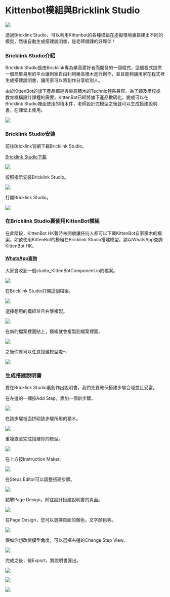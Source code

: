 # Kittenbot模組與Bricklink Studio

![](https://kittenbothk.readthedocs.io/en/latest/\_images/112.jpg)

透過Bricklink Studio，可以利用Kittenbot的各種模組在虛擬環境裏搭建出不同的模型，然後自動生成搭建說明書，是老師備課的好夥伴！

### Bricklink Studio介紹

Bricklink Studio是由Bricklink專為樂高愛好者而開發的一個程式，這個程式提供一個簡單易用的平台讓用家自由利用樂高積木進行創作，並且能夠讓用家在程式裡生成搭建說明書，讓用家可以將創作分享給別人。

由於KittenBot的旗下產品都是與樂高積木的Technic體系兼容。為了顧及學校或教育機構設計課程的需要，KittenBot已經將旗下產品數碼化，變成可以在Bricklink Studio裡面使用的積木件，老師設計完模型之後就可以生成搭建說明書，在課堂上使用。

![](https://kittenbothk.readthedocs.io/en/latest/\_images/216.png)

### Bricklink Studio安裝

前往Bricklink官網下載Bricklink Studio。

[Bricklink Studio下載](https://www.bricklink.com/v3/studio/download.page)

![](https://kittenbothk.readthedocs.io/en/latest/\_images/314.png)

按照指示安裝Bricklink Studio。

![](https://kittenbothk.readthedocs.io/en/latest/\_images/413.png)

打開Bricklink Studio。

![](https://kittenbothk.readthedocs.io/en/latest/\_images/512.png)

### 在Bricklink Studio裏使用KittenBot模組

在此階段，KittenBot HK暫時未開放讓任何人都可以下載KittenBot自家積木的檔案，如欲使用KittenBot的模組在Bricklink Studio搭建模型，請以WhatsApp查詢KittenBot HK。

#### [WhatsApp查詢](https://api.whatsapp.com/send?phone=85296480090\&text=%E4%BD%A0%E5%A5%BD,%E6%88%91%E6%83%B3%E6%9F%A5%E8%A9%A2%E9%97%9C%E6%96%BCBricklink%20Studio%E8%88%87KittenBot%E6%A8%A1%E7%B5%84%E7%9A%84%E8%B3%87%E6%96%99)

大家會收到一個studio\_KittenBotComponent.io的檔案。

![](https://kittenbothk.readthedocs.io/en/latest/\_images/69.png)

在Bricklink Studio打開這個檔案。

![](https://kittenbothk.readthedocs.io/en/latest/\_images/79.png)

選擇想用的模組並且右擊複製。

![](https://kittenbothk.readthedocs.io/en/latest/\_images/88.png)

在新的檔案裡面貼上，模組就會複製到檔案裡面。

![](https://kittenbothk.readthedocs.io/en/latest/\_images/97.png)

之後你就可以任意搭建模型啦～

![](https://kittenbothk.readthedocs.io/en/latest/\_images/109.png)

### 生成搭建說明書

要在Bricklink Studio裏創作出說明書，我們先要確保搭建步驟合理並且妥當。

在左邊的一欄按Add Step，添加一個新步驟。

![](https://kittenbothk.readthedocs.io/en/latest/\_images/1114.png)

在該步驟裡面拼砌該步驟所用的積木。

![](https://kittenbothk.readthedocs.io/en/latest/\_images/1211.png)

重複直至完成搭建你的模型。

![](https://kittenbothk.readthedocs.io/en/latest/\_images/137.png)

在上方按Instruction Maker。

![](https://kittenbothk.readthedocs.io/en/latest/\_images/146.png)

在Steps Editor可以調整搭建步驟。

![](https://kittenbothk.readthedocs.io/en/latest/\_images/155.png)

點擊Page Design，前往設計搭建說明書的頁面。

![](https://kittenbothk.readthedocs.io/en/latest/\_images/163.png)

在Page Design，您可以選擇頁面的顏色，文字顏色等。

![](https://kittenbothk.readthedocs.io/en/latest/\_images/176.png)

假如你想改變模型角度，可以選擇右邊的Change Step View。

![](https://kittenbothk.readthedocs.io/en/latest/\_images/184.png)

完成之後，按Export，將說明書匯出。

![](https://kittenbothk.readthedocs.io/en/latest/\_images/193.png)

![](https://kittenbothk.readthedocs.io/en/latest/\_images/203.png)

![](https://kittenbothk.readthedocs.io/en/latest/\_images/217.png)
